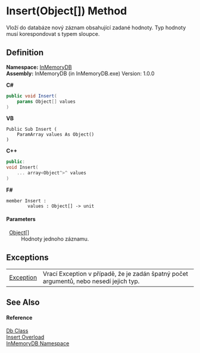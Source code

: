 # Insert(Object[]) Method


Vloží do databáze nový záznam obsahující zadané hodnoty. Typ hodnoty musí korespondovat s typem sloupce.



## Definition
**Namespace:** <a href="044e8d7f-0f94-a8b4-bd65-529f6359fdf7">InMemoryDB</a>  
**Assembly:** InMemoryDB (in InMemoryDB.exe) Version: 1.0.0

**C#**
``` C#
public void Insert(
	params Object[] values
)
```
**VB**
``` VB
Public Sub Insert ( 
	ParamArray values As Object()
)
```
**C++**
``` C++
public:
void Insert(
	... array<Object^>^ values
)
```
**F#**
``` F#
member Insert : 
        values : Object[] -> unit 
```



#### Parameters
<dl><dt>  <a href="https://learn.microsoft.com/dotnet/api/system.object" target="_blank" rel="noopener noreferrer">Object</a>[]</dt><dd>Hodnoty jednoho záznamu.</dd></dl>

## Exceptions
<table>
<tr>
<td><a href="https://learn.microsoft.com/dotnet/api/system.exception" target="_blank" rel="noopener noreferrer">Exception</a></td>
<td>Vrací Exception v případě, že je zadán špatný počet argumentů, nebo nesedí jejich typ.</td></tr>
</table>

## See Also


#### Reference
<a href="072256a6-4e86-2a0a-723b-934e64bcdb43">Db Class</a>  
<a href="9a20e143-c81f-a6f8-c53c-fcb4362fdf0c">Insert Overload</a>  
<a href="044e8d7f-0f94-a8b4-bd65-529f6359fdf7">InMemoryDB Namespace</a>  
